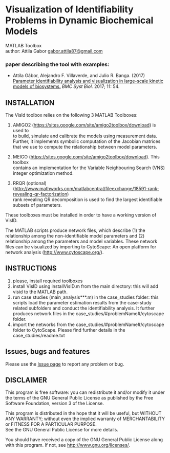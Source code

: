# Visualization of Identifiability Problems in Dynamic Biochemical Models 
MATLAB Toolbox  
author: Attila Gabor <gabor.attila87@gmail.com>



### paper describing the tool with examples:  
-  Attila Gábor, Alejandro F. Villaverde, and Julio R. Banga. (2017) [Parameter identifiability analysis and visualization in large-scale kinetic models of biosystems.](https://www.ncbi.nlm.nih.gov/pmc/articles/PMC5420165/) _BMC Syst Biol._ 2017; 11: 54.



## INSTALLATION

The VisId toolbox relies on the following 3 MATLAB Toolboxes:

1.   AMIGO2 (https://sites.google.com/site/amigo2toolbox/download) is used to  
  to build, simulate and calibrate the models using measurement data. Further, it implements symbolic
  computation of the Jacobian matrices that we use to compute the relationship between model parameters.

2.  MEIGO (https://sites.google.com/site/amigo2toolbox/download). This toolbox  
  contains an implementation for the Variable Neighbouring Search (VNS) integer
  optimization method. 

3. RRQR (optional) (http://www.mathworks.com/matlabcentral/fileexchange/18591-rank-revealing-qr-factorization)  
 rank revealing QR decomposition is used to find the largest identifiable subsets of parameters.

These toolboxes must be installed in order to have a working version of VisID.

The MATLAB scripts produce network files, which describe (1) the relationship among the non-identifiable model parameters and (2) relationship among the parameters and model variables. These network files can be visualized by importing to CytoScape: An open platform for network analysis (http://www.cytoscape.org/).


## INSTRUCTIONS

1. please, install required toolboxes
2. install VisID using installVisID.m from the main directory: this will add visid to the MATLAB path.
3. run case studies (main_analysis***.m) in the case_studies folder: this scripts load the parameter estimation results from the case-study related subfolders and conduct the identifiability analysis. It further produces network files in the  case_studies/#problemName#/cytoscape folder.
4. import the networks from the case_studies/#problemName#/cytoscape folder to CytoScape. Please find further details in the case_studies/readme.txt


## Issues, bugs and features
Please use the [Issue page](https://github.com/gabora/visid/issues)  to report any problem or bug. 


## DISCLAIMER

This program is free software: you can redistribute it and/or modify it under the terms of the GNU General Public License as published by the Free Software Foundation, version 3 of the License.
    
This program is distributed in the hope that it will be useful, but WITHOUT ANY WARRANTY; without even the implied warranty of MERCHANTABILITY or FITNESS FOR A PARTICULAR PURPOSE.  
See the GNU General Public License for more details.
 
You should have received a copy of the GNU General Public License along with this program. If not, see <http://www.gnu.org/licenses/>.

